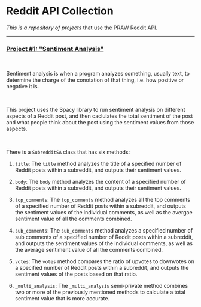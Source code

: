 # **Reddit API Collection**

*This is a repository of projects* that use the PRAW Reddit API.
___

### <u> Project #1: "Sentiment Analysis" </u>

<br>

Sentiment analysis is when a program analyzes something, usually text, to determine the charge of the conotation of that thing, i.e. how positive or negative it is.

<br>

This project uses the Spacy library to run sentiment analysis on different aspects of a Reddit post, and then caclulates the total sentiment of the post and what people think about the post using the sentiment values from those aspects.

<br>

There is a `SubredditSA` class that has six methods:

1. `title`: The `title` method analyzes the title of a specified number of Reddit posts within a subreddit, and outputs their sentiment values.

2. `body`: The `body` method analyzes the content of a specified number of Reddit posts within a subreddit, and outputs their sentiment values.

3. `top_comments`: The `top_comments` method analyzes all the top comments of a specified number of Reddit posts within a subreddit, and outputs the sentiment values of the individual comments, as well as the avergae sentiment value of all the comments combined.

4. `sub_comments`: The `sub_comments` method analyzes a specified number of sub comments of a specified number of Reddit posts within a subreddit, and outputs the sentiment values of the individual comments, as well as the average sentiment value of all the comments combined.

5. `votes`: The `votes` method compares the ratio of upvotes to downvotes on a specified number of Reddit posts within a subreddit, and outputs the sentiment values of the posts based on that ratio.

6. `_multi_analysis`: The `_multi_analysis` semi-private method combines two or more of the previously mentioned methods to calculate a total sentiment value that is more accurate.
